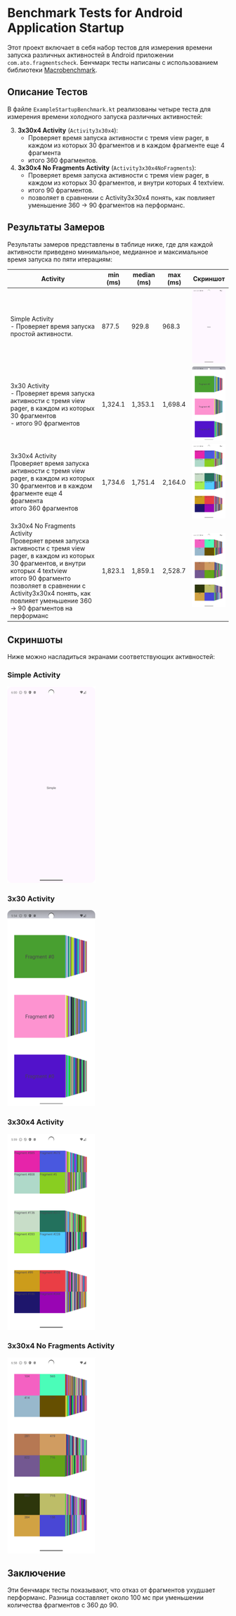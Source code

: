 # Benchmark Tests for Android Application Startup

Этот проект включает в себя набор тестов для измерения времени запуска различных активностей в Android приложении `com.ato.fragmentscheck`. Бенчмарк тесты написаны с использованием библиотеки [Macrobenchmark](https://developer.android.com/studio/profile/macrobenchmark).

## Описание Тестов

В файле `ExampleStartupBenchmark.kt` реализованы четыре теста для измерения времени холодного запуска различных активностей:

3. **3x30x4 Activity** (`Activity3x30x4`):
   - Проверяет время запуска активности с тремя view pager, в каждом из которых 30 фрагментов и в каждом фрагменте еще 4 фрагмента
   - итого 360 фрагментов.
4. **3x30x4 No Fragments Activity** (`Activity3x30x4NoFragments`):
   - Проверяет время запуска активности с тремя view pager, в каждом из которых 30 фрагментов, и внутри которых 4 textview.
   - итого 90 фрагментов.
   - позволяет в сравнении с Activity3x30x4 понять, как повлияет уменьшение 360 -> 90 фрагментов на перформанс.

## Результаты Замеров

Результаты замеров представлены в таблице ниже, где для каждой активности приведено минимальное, медианное и максимальное время запуска по пяти итерациям:

| Activity                     | min (ms) | median (ms) | max (ms) | Скриншот                                  |
|------------------------------|----------|-------------|----------|-------------------------------------------|
| Simple Activity <br> - Проверяет время запуска простой активности.             | 877.5    | 929.8       | 968.3    | <img src="images/demo0.png" width="100"/> |
| 3x30 Activity <br> - Проверяет время запуска активности с тремя view pager, в каждом из которых 30 фрагментов <br> - итого 90 фрагментов              | 1,324.1  | 1,353.1     | 1,698.4  | <img src="images/demo1.png" width="100"/> |
| 3x30x4 Activity <br> Проверяет время запуска активности с тремя view pager, в каждом из которых 30 фрагментов и в каждом фрагменте еще 4 фрагмента <br> итого 360 фрагментов             | 1,734.6  | 1,751.4     | 2,164.0  | <img src="images/demo2.png" width="100"/> |
| 3x30x4 No Fragments Activity <br> Проверяет время запуска активности с тремя view pager, в каждом из которых 30 фрагментов, и внутри которых 4 textview <br> итого 90 фрагменто <br> позволяет в сравнении с Activity3x30x4 понять, как повлияет уменьшение 360 -> 90 фрагментов на перформанс | 1,823.1  | 1,859.1     | 2,528.7  | <img src="images/demo4.png" width="100"/> |

## Скриншоты

Ниже можно насладиться экранами соответствующих активностей:

### Simple Activity
<img src="images/demo0.png" width="200"/>

### 3x30 Activity
<img src="images/demo1.png" width="200"/>

### 3x30x4 Activity
<img src="images/demo2.png" width="200"/>

### 3x30x4 No Fragments Activity
<img src="images/demo4.png" width="200"/>

## Заключение

Эти бенчмарк тесты показывают, что отказ от фрагментов ухудшает перформанс. Разница составляет около 100 мс при уменьшении количества фрагментов с 360 до 90.
